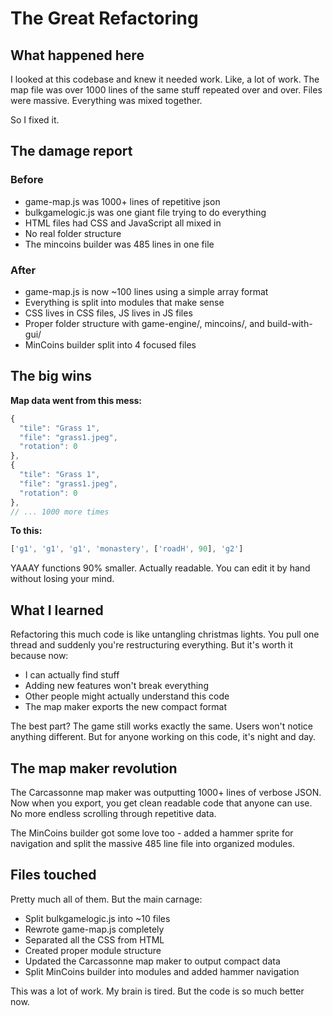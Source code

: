 # The Great Refactoring

## What happened here

I looked at this codebase and knew it needed work. Like, a lot of work. The map file was over 1000 lines of the same stuff repeated over and over. Files were massive. Everything was mixed together.

So I fixed it.

## The damage report

### Before
- game-map.js was 1000+ lines of repetitive json
- bulkgamelogic.js was one giant file trying to do everything  
- HTML files had CSS and JavaScript all mixed in
- No real folder structure
- The mincoins builder was 485 lines in one file

### After  
- game-map.js is now ~100 lines using a simple array format
- Everything is split into modules that make sense
- CSS lives in CSS files, JS lives in JS files
- Proper folder structure with game-engine/, mincoins/, and build-with-gui/
- MinCoins builder split into 4 focused files

## The big wins

**Map data went from this mess:**
```javascript
{
  "tile": "Grass 1",
  "file": "grass1.jpeg", 
  "rotation": 0
},
{
  "tile": "Grass 1",
  "file": "grass1.jpeg",
  "rotation": 0  
},
// ... 1000 more times
```

**To this:**
```javascript
['g1', 'g1', 'g1', 'monastery', ['roadH', 90], 'g2']
```
YAAAY functions
90% smaller. Actually readable. You can edit it by hand without losing your mind.

## What I learned

Refactoring this much code is like untangling christmas lights. You pull one thread and suddenly you're restructuring everything. But it's worth it because now:

- I can actually find stuff
- Adding new features won't break everything
- Other people might actually understand this code
- The map maker exports the new compact format

The best part? The game still works exactly the same. Users won't notice anything different. But for anyone working on this code, it's night and day.

## The map maker revolution

The Carcassonne map maker was outputting 1000+ lines of verbose JSON. Now when you export, you get clean readable code that anyone can use. No more endless scrolling through repetitive data.

The MinCoins builder got some love too - added a hammer sprite for navigation and split the massive 485 line file into organized modules.

## Files touched
Pretty much all of them. But the main carnage:
- Split bulkgamelogic.js into ~10 files
- Rewrote game-map.js completely  
- Separated all the CSS from HTML
- Created proper module structure
- Updated the Carcassonne map maker to output compact data
- Split MinCoins builder into modules and added hammer navigation

This was a lot of work. My brain is tired. But the code is so much better now.
